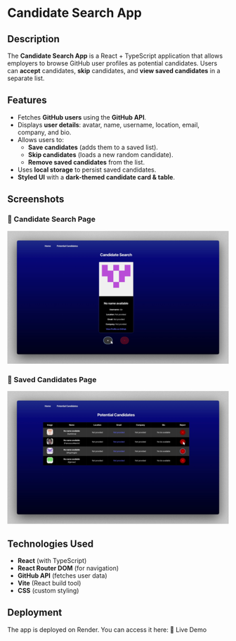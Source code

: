 # Candidate Search App

## Description
The **Candidate Search App** is a React + TypeScript application that allows employers to browse GitHub user profiles as potential candidates. Users can **accept** candidates, **skip** candidates, and **view saved candidates** in a separate list.

## Features
- Fetches **GitHub users** using the **GitHub API**.
- Displays **user details**: avatar, name, username, location, email, company, and bio.
- Allows users to:
  - **Save candidates** (adds them to a saved list).
  - **Skip candidates** (loads a new random candidate).
  - **Remove saved candidates** from the list.
- Uses **local storage** to persist saved candidates.
- **Styled UI** with a **dark-themed candidate card & table**.

## Screenshots
### 🔹 Candidate Search Page
![alt text](Develop/src/assets/candidate-search.png)

### 🔹 Saved Candidates Page
![alt text](Develop/src/assets/potential-candidate.png)

## Technologies Used
- **React** (with TypeScript)
- **React Router DOM** (for navigation)
- **GitHub API** (fetches user data)
- **Vite** (React build tool)
- **CSS** (custom styling)

## Deployment
The app is deployed on Render. You can access it here: 🔗 Live Demo
